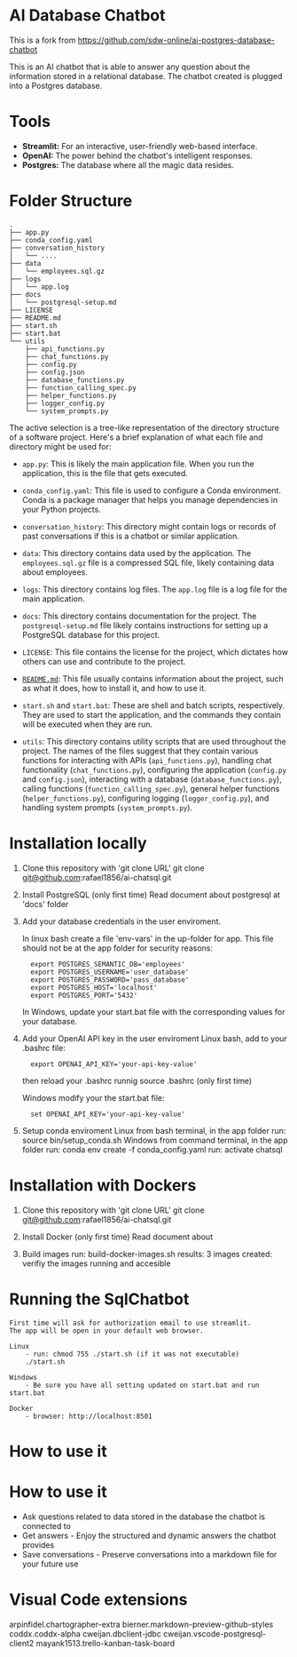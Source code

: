 # AI Database Chatbot
This is a fork from https://github.com/sdw-online/ai-postgres-database-chatbot

This is an AI chatbot that is able to answer any question about the information stored in a relational database. The chatbot created is plugged into a Postgres database. 

# Tools 

* **Streamlit:** For an interactive, user-friendly web-based interface.
* **OpenAI:** The power behind the chatbot's intelligent responses.
* **Postgres:** The database where all the magic data resides.

# Folder Structure 
```
.
├── app.py
├── conda_config.yaml
├── conversation_history
│   └── ....
├── data
│   └── employees.sql.gz
├── logs
│   └── app.log
├── docs
│   └── postgresql-setup.md
├── LICENSE
├── README.md
├── start.sh
├── start.bat
└── utils
    ├── api_functions.py
    ├── chat_functions.py
    ├── config.py
    ├── config.json
    ├── database_functions.py
    ├── function_calling_spec.py
    ├── helper_functions.py
    ├── logger_config.py
    └── system_prompts.py
```

The active selection is a tree-like representation of the directory structure of a software project. Here's a brief explanation of what each file and directory might be used for:

- `app.py`: This is likely the main application file. When you run the application, this is the file that gets executed.

- `conda_config.yaml`: This file is used to configure a Conda environment. Conda is a package manager that helps you manage dependencies in your Python projects.

- `conversation_history`: This directory might contain logs or records of past conversations if this is a chatbot or similar application.

- `data`: This directory contains data used by the application. The `employees.sql.gz` file is a compressed SQL file, likely containing data about employees.

- `logs`: This directory contains log files. The `app.log` file is a log file for the main application.

- `docs`: This directory contains documentation for the project. The `postgresql-setup.md` file likely contains instructions for setting up a PostgreSQL database for this project.

- `LICENSE`: This file contains the license for the project, which dictates how others can use and contribute to the project.

- [``README.md``](command:_github.copilot.openRelativePath?%5B%7B%22scheme%22%3A%22file%22%2C%22authority%22%3A%22%22%2C%22path%22%3A%22%2Fhome%2Frafael%2Fdev%2Fprojects%2Fai-chatsql%2FREADME.md%22%2C%22query%22%3A%22%22%2C%22fragment%22%3A%22%22%7D%5D "/home/rafael/dev/projects/ai-chatsql/README.md"): This file usually contains information about the project, such as what it does, how to install it, and how to use it.

- `start.sh` and `start.bat`: These are shell and batch scripts, respectively. They are used to start the application, and the commands they contain will be executed when they are run.

- `utils`: This directory contains utility scripts that are used throughout the project. The names of the files suggest that they contain various functions for interacting with APIs (`api_functions.py`), handling chat functionality (`chat_functions.py`), configuring the application (`config.py` and `config.json`), interacting with a database (`database_functions.py`), calling functions (`function_calling_spec.py`), general helper functions (`helper_functions.py`), configuring logging (`logger_config.py`), and handling system prompts (`system_prompts.py`).

# Installation locally


1. Clone this repository with 'git clone URL'
        git clone git@github.com:rafael1856/ai-chatsql.git
      
2. Install PostgreSQL (only first time)
        Read document about postgresql at 'docs' folder

3. Add your database credentials in the user enviroment.
    
    In linux bash create a file 'env-vars' in the up-folder for app.
    This file should not be at the app folder for security reasons:
    ```
      export POSTGRES_SEMANTIC_DB='employees'
      export POSTGRES_USERNAME='user_database'
      export POSTGRES_PASSWORD='pass_database'
      export POSTGRES_HOST='localhost'
      export POSTGRES_PORT='5432'
    ```

    In Windows, update your start.bat file with the corresponding values 
    for your database.

4. Add your OpenAI API key in the user enviroment
    Linux bash, add to your .bashrc file:
    ```
      export OPENAI_API_KEY='your-api-key-value'
    ```
      then reload your .bashrc runnig source .bashrc (only first time)

    Windows modify your the start.bat file:
    ```
      set OPENAI_API_KEY='your-api-key-value'
    ```  

5. Setup conda enviroment
    Linux
        from bash terminal, in the app folder
        run: source bin/setup_conda.sh
    Windows
        from command terminal, in the app folder
        run: conda env create -f conda_config.yaml
        run: activate chatsql

    
# Installation with Dockers

1. Clone this repository with 'git clone URL'
        git clone git@github.com:rafael1856/ai-chatsql.git
      
2. Install Docker (only first time)
        Read document about 

3. Build images
    run: build-docker-images.sh
    results:
        3 images created:
            verifiy the images running and accesible
      

# Running the SqlChatbot 
    First time will ask for authorization email to use streamlit. 
    The app will be open in your default web browser.

    Linux
        - run: chmod 755 ./start.sh (if it was not executable)
        ./start.sh
   
    Windows
        - Be sure you have all setting updated on start.bat and run start.bat

    Docker
        - browser: http://localhost:8501

# How to use it
# How to use it

* Ask questions related to data stored in the database the chatbot is connected to
* Get answers - Enjoy the structured and dynamic answers the chatbot provides  
* Save conversations - Preserve conversations into a markdown file for your future use 

# Visual Code extensions
arpinfidel.chartographer-extra
bierner.markdown-preview-github-styles
coddx.coddx-alpha
cweijan.dbclient-jdbc
cweijan.vscode-postgresql-client2
mayank1513.trello-kanban-task-board
